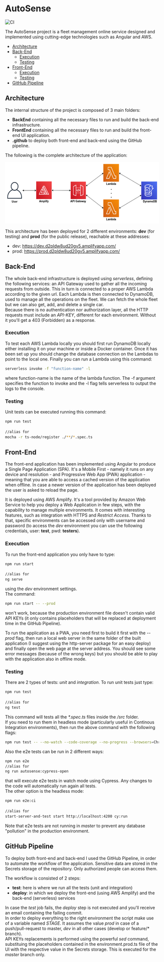 # AutoSense

![CI](https://github.com/sceccotti89/AutoSense/workflows/CI/badge.svg?branch=master)

The AutoSense project is a fleet management online service designed and implemented using cutting-edge technologies such as Angular and AWS.

<!-- TOC depthFrom:2 depthTo:6 withLinks:1 updateOnSave:1 orderedList:0 -->

- [Architecture](#architecture)
- [Back-End](#back-end)
  - [Execution](#execution)
  - [Testing](#testing)
- [Front-End](#front-end)
  - [Execution](#execution)
  - [Testing](#testing)
- [GitHub Pipeline](#github-pipeline)

## Architecture

The internal structure of the project is composed of 3 main folders:

- **BackEnd** containing all the necessary files to run and build the back-end infrastructure.
- **FrontEnd** containing all the necessary files to run and build the front-end UI application.
- **.github** to deploy both front-end and back-end using the GitHub pipeline.

The following is the complete architecture of the application:

<a href='https://github.com/sceccotti89/AutoSense/blob/master/Documentation/AWS_Diagram.png'><img src='https://github.com/sceccotti89/AutoSense/blob/master/Documentation/AWS_Diagram.png' height='200' width='600' alt='AWS Diagram' aria-label='aws_diagram' /></a>

This architecture has been deployed for 2 different environments: **dev** (for testing) and **prod** (for the public release), reachable at these addresses:

- dev:  https://dev.d2pldw8ud20gv5.amplifyapp.com/
- prod: https://prod.d2pldw8ud20gv5.amplifyapp.com/

## Back-End

The whole back-end infrastructure is deployed using *serverless*, defining the following services: an API Gateway used to gather all the incoming requests from outside. This in turn is connected to a proper AWS Lambda according to the given url. Each Lambda is then connected to DynamoDB, used to manage all the operations on the fleet. We can fetch the whole fleet but we can also get, add, and delete a single car.<br/>
Because there is no authentication nor authorization layer, all the HTTP requests must include an *API-KEY*, different for each environment. Without it you'll get a 403 (Forbidden) as a response.

### Execution

To test each AWS Lambda locally you should first run DynamoDB locally either installing it on your machine or inside a Docker container. Once it has been set up you should change the database connection on the Lambdas to point to the local one. Finally you can run a Lambda using this command:

```bash
serverless invoke -f "function-name" -l
```

where function-name is the name of the lambda function. The -f argument specifies the function to invoke and the -l flag tells serverless to output the logs to the console.

### Testing

Unit tests can be executed running this command:

```bash
npm run test

//alias for
mocha -r ts-node/register ./**/*.spec.ts
```

## Front-End

The front-end application has been implemented using Angular to produce a Single Page Application (SPA). It's a Mobile First - namely it runs on any device and resolution - and Progressive Web App (PWA) application - meaning that you are able to access a cached version of the application when offline. In case a newer version of the application has been deployed the user is asked to reload the page.

It is deployed using AWS Amplify. It's a tool provided by Amazon Web Service to help you deploy a Web Application in few steps, with the capability to manage multiple environments. It comes with interesting features, such as integration with HTTPS and *Restrict Access*. Thanks to that, specific environments can be accessed only with username and password (to access the *dev* environment you can use the following credentials, user: **test**, pwd: **testers**).

### Execution

To run the front-end application you only have to type:

```bash
npm run start

//alias for
ng serve
```

using the *dev* environment settings.<br/>
The command:

```bash
npm run start -- --prod
```

won't work, because the production environment file doesn't contain valid API KEYs (it only contains placeholders that will be replaced at deployment time in the GitHub Pipeline).

To run the application as a PWA, you need first to build it first with the *--prod* flag, then run a local web server in the same folder of the built application (I suggest using the http-server package for an easy deploy) and finally open the web page at the server address. You should see some error messages (because of the wrong keys) but you should be able to play with the application also in offline mode.

### Testing

There are 2 types of tests: *unit* and *integration*.
To run unit tests just type:

```bash
npm run test

//alias for
ng test
```

This command will tests all the *\*.spec.ts* files inside the */src* folder.<br/>
If you need to run them in headless mode (particularly useful in Continous Integration environments), then run the above command with the following flags:

```bash
npm run test -- --no-watch --code-coverage --no-progress --browsers=ChromeHeadlessCI
```

Also the e2e tests can be run in 2 different ways:

```bash
npm run e2e
//alias for
ng run autosense:cypress-open
```

that will execute e2e tests in watch mode using Cypress. Any changes to the code will automatically run again all tests.<br/>
The other option is the headless mode:

```bash
npm run e2e:ci

//alias for
start-server-and-test start http://localhost:4200 cy:run
```

Note that e2e tests are not running in *master* to prevent any database "pollution" in the production environment.

## GitHub Pipeline

To deploy both front-end and back-end I used the GitHub Pipeline, in order to automate the workflow of the application. Sensitive data are stored in the Secrets storage of the repository. Only authorized people can access them.

The workflow is consisted of 2 steps:

- **test**: here is where we run all the tests (unit and integration)
- **deploy**: in which we deploy the front-end (using AWS Amplify) and the back-end (serverless) services

In case the *test* job fails, the *deploy* step is not executed and you'll receive an email containing the failing commit.<br/>
In order to deploy everything to the right environment the script make use of a variable named *STAGE*. It assumes the value *prod* in case of a push/pull-request to master, *dev* in all other cases (develop or feature/* branch).<br/>
API KEYs replacements is performed using the powerful *sed* command, substituing the placeholders contained in the environment.prod.ts file of the UI with the respective value in the Secrets storage. This is executed for the *master* branch only.